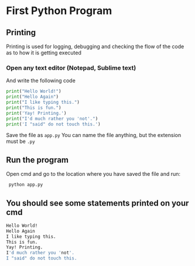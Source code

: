 # First Python Program

## Printing
Printing is used for logging, debugging and checking the flow of the code as to how it is getting executed

### Open any text editor (Notepad, Sublime text)
And write the following code

```python
print("Hello World!")
print("Hello Again")
print("I like typing this.")
print("This is fun.")
print('Yay! Printing.')
print("I'd much rather you 'not'.")
print('I "said" do not touch this.')
```
Save the file as `app.py`
You can name the file anything, but the extension must be `.py`
## Run the program
Open cmd and go to the location where you have saved the file and run:
```bash
 python app.py
```

## You should see some statements printed on your cmd
```bash
Hello World!
Hello Again
I like typing this.
This is fun.
Yay! Printing.
I'd much rather you 'not'.
I "said" do not touch this.
```
